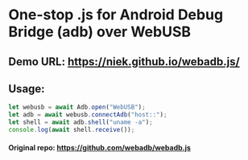 # One-stop .js for Android Debug Bridge (adb) over WebUSB

## Demo URL: https://niek.github.io/webadb.js/

## Usage:
```js
let webusb = await Adb.open("WebUSB");
let adb = await webusb.connectAdb("host::");
let shell = await adb.shell("uname -a");
console.log(await shell.receive());
```

#### Original repo: https://github.com/webadb/webadb.js